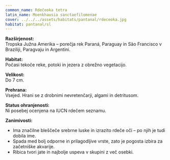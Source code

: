 ```yaml
---
common_name: Rdečeoka tetra
latin_name: Moenkhausia sanctaefilomenae
cover: ../../../assets/habitats/pantanal/rdeceoka.jpg
habitat: pantanal/sl
---
```

**Razširjenost:**  
Tropska Južna Amerika – porečja rek Paraná, Paraguay in São Francisco v Braziliji, Paragvaju in Argentini.

**Habitat:**  
Počasi tekoče reke, potoki in jezera z obrežno vegetacijo.

**Velikost:**  
Do 7 cm.

**Prehrana:**  
Vsejed. Hrani se z drobnimi nevretenčarji, algami in detritusom.

**Status ohranjenosti:**  
Ni posebej ocenjena na IUCN rdečem seznamu.

**Zanimivosti:**  
- Ima značilne bleščeče srebrne luske in izrazito rdeče oči – po njih je tudi dobila ime.  
- Spada med bolj odporne in prilagodljive vrste, zato je pogosta izbira za začetniške akvarije.  
- Ribica tvori jate in najbolje uspeva v skupini z več osebki.
